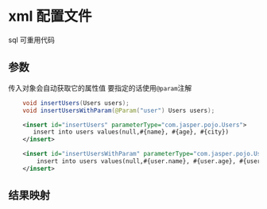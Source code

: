 # xml 配置文件


 sql 可重用代码
 

## 参数 

传入对象会自动获取它的属性值
要指定的话使用`@param`注解
```java
    void insertUsers(Users users);
    void insertUsersWithParam(@Param("user") Users users);
```
``` xml
    <insert id="insertUsers" parameterType="com.jasper.pojo.Users">
       insert into users values(null,#{name}, #{age}, #{city})
    </insert>

    <insert id="insertUsersWithParam" parameterType="com.jasper.pojo.Users">
        insert into users values(null,#{user.name}, #{user.age}, #{user.city})
    </insert>
```

## 结果映射
